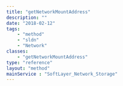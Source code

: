 ```yaml
---
title: "getNetworkMountAddress"
description: ""
date: "2018-02-12"
tags:
    - "method"
    - "sldn"
    - "Network"
classes:
    - "getNetworkMountAddress"
type: "reference"
layout: "method"
mainService : "SoftLayer_Network_Storage"
---
```

